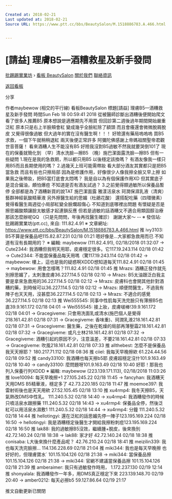 ```yaml
---

Created at: 2018-02-21
Last updated at: 2018-02-21
Source URL: https://www.ptt.cc/bbs/BeautySalon/M.1518886783.A.466.html


---
```


# [請益] 理膚B5—酒糟救星及新手發問


[批踢踢實業坊](https://www.ptt.cc/) › [看板 BeautySalon](https://www.ptt.cc/bbs/BeautySalon/index.html) [關於我們](https://www.ptt.cc/about.html) [聯絡資訊](https://www.ptt.cc/contact.html)

[返回看板](https://www.ptt.cc/bbs/BeautySalon/index.html)

分享

作者maybewow (相交的平行線)
看板BeautySalon
標題\[請益\] 理膚B5—酒糟救星及新手發問
時間Sun Feb 18 00:59:41 2018
從被醫師診斷出酒糟後便開始爬文 看了很多人推薦B5 原本想說是適應期先不用買 但回診第二週後過年期間開始嚴重泛紅 原本只是右上半臉頰會紅 變成幾乎全臉紅除了額頭 而且會癢還會微微脫屑脫皮 又覺得很像過敏 但大過年的實在沒有醫生啊！！！ 好險還有藥局嗚嗚嗚 買B5求救，一個下午就稍稍退紅 兩天後便正常許多 阿彌陀佛感謝上帝媽祖關聖帝君觀世音菩薩！ 看來酒糟人生不能沒有B5 好險我沒對B5過敏不然我就要哭倒101了 現在的保養就簡化到 （早）清水洗臉—擦B5 （晚）施巴潔面露洗臉—擦B5 但有一些疑問 1.現在是我的急救期，所以都只用B5 以後穩定該換嗎？ 有酒友像我一樣只用B5而且長期使用的嗎？ 2.過幾天上班可能需帶妝 看大部分酒友其實都只是把B5當急救 而且有些也只擦局部 因為是修護作用，好像很少人像我擦全臉又早上擦 如果我之後帶妝，把B5當打底會太悶嗎？ 我是自以為有個保護作用XD 但其實底子是混合偏油，頗怕爆痘 不知道是否有酒友試過？ 3.之前覺得類過敏所以保養品暫停 全部都是為了酒糟新買的說TAT 施巴潔面露 雅漾活泉水 珂潤保濕乳液（清爽） 藝群神經氨酸精華液 另外擦醫生給的思媚（杜鵑花酸） 還搭配吃藥（四環黴素） 覺得看醫生兩週從小局部紅變全臉爛超傷心 不知道到底哪裡出問題 有懷疑是否是擦思媚酸類讓臉太敏感才起連鎖反應 但若是過敏的話酒糟又不適合用類固醇治療 那該怎麼辦呢QQ （只是先問問，年後再找醫生確診） 謝謝大家～ -- ※ 發信站: 批踢踢實業坊(ptt.cc), 來自: 111.82.4.91 ※ 文章網址: <https://www.ptt.cc/bbs/BeautySalon/M.1518886783.A.466.html>
推 ivy3103: B5不算是保養品吧115.82.87.231 02/18 01:21
嗯好像是...大家都急救用而已 不知道有沒有長期用的？ ※ 編輯: maybewow (111.82.4.91), 02/18/2018 01:32:07
→ Cute2344: 我酒糟但我明天用耶，皮膚穩定很多。它117.19.243.114 02/18 01:42
→ Cute2344: 不能當保養品每天用嗎（驚117.19.243.114 02/18 01:42
→ maybewow: 樓上，這也是我的疑惑啊XDDD想知道每天111.82.4.91 02/18 01:45
→ maybewow: 用會怎樣嗎？111.82.4.91 02/18 01:45
推 Mrazs: 酒糟正發作就先別擦思媚了，太刺激皮膚36.227.114.5 02/18 02:10
→ Mrazs: B5太油跟泛白我主要是拿來急救用的36.227.114.5 02/18 02:12
→ Mrazs: 皮膚科也會開其他針對酒糟的藥，到時候可以36.227.114.5 02/18 02:12
→ Mrazs: 順便問醫生，不過我有陣子也天天用，沒甚麼36.227.114.5 02/18 02:13
→ Mrazs: 不適合的感覺36.227.114.5 02/18 02:13
推 Wei555545: 同事中性肌每天洗完臉只有薄擦B5也直39.9.161.172 02/18 04:01
→ Wei555545: 接上妝，皮膚啵棒!39.9.161.172 02/18 04:01
→ Gracegiveme: 只會用洗面乳或清水(施巴個人是覺得218.161.42.81 02/18 07:31
→ Gracegiveme: 香味重)、珂潤乳液218.161.42.81 02/18 07:31
→ Gracegiveme: 醫生藥，之後在乾燥的局部再薄壓霜218.161.42.81 02/18 07:32
→ Gracegiveme: 或凡士林218.161.42.81 02/18 07:32
→ Gracegiveme: 酒糟引起的原因不少，注意溫差，不要218.161.42.81 02/18 07:33
→ Gracegiveme: 吹風218.161.42.81 02/18 07:33
推 allthebest: 怎麼不是保養品 我天天擦耶？ 180.217.71.112 02/18 08:36
推 ciiel: 我每天早晚擦欸 61.224.44.56 02/18 09:52
推 candy33100: 我酒糟也每天擦b5耶 皮膚超穩定沒什101.9.163.49 02/18 10:40
→ candy33100: 麼問題呀101.9.163.49 02/18 10:40
好耶！那我也列入保養行列XDDD ※ 編輯: maybewow (223.139.171.113), 02/18/2018 11:03:26
推 love10094: 每天早晚擦+1 27.105.245.22 02/18 11:45
→ fancyhan: 我酒糟天天用DMS B5精華液，穩定多了 42.73.220.185 02/18 11:47
推 moemoe397: 我雷射術後也是天天用欸 27.52.105.45 02/18 13:10
推 xu4rmp4: 我冬天擦B5，天氣熱改DMS中性乳。 111.240.5.32 02/18 14:40
→ xu4rmp4: 我酒糟發作的時候只噴活泉水跟擦藥 111.240.5.32 02/18 14:43
→ xu4rmp4: 保養品全停，然後泛紅可以用活泉水濕敷1 111.240.5.32 02/18 14:44
→ xu4rmp4: 分鐘 111.240.5.32 02/18 14:44
推 hellotingyi: 還在泛紅的話思媚先停一陣子123.195.169.224 02/18 16:50
→ hellotingyi: 我是酒糟穩定後醫生才開給我擦粉刺痘123.195.169.224 02/18 16:50
推 Iak88: 我的過敏擦B5沒效，繼續腫+脫皮，後來換別 42.72.140.24 02/18 18:38
→ Iak88: 家才好 42.72.140.24 02/18 18:38
推 conisaba: L大後來換什麼產品呢？ 42.76.210.24 02/18 18:41
推 meizilin339: 我也每天洗完臉擦... 114.136.228.69 02/18 21:04
推 miki344: 我也是每天早晚擦 也好好的，但理膚寶水\` 101.15.104.126 02/18 21:38
→ miki344: 當保養品擦 101.15.104.126 02/18 21:38
→ miki344: 官網不建議當保養品擦 101.15.104.126 02/18 21:39
推 amberaimer: 我只有過敏發作時用， 1.172.237.130 02/19 12:14
推 shonyalala: 我酒糟發作一年多，用DMS真正穩定下來 223.139.148.70 02/19 20:40
→ amber0212: 每天必擦b5 59.127.86.64 02/19 21:17

推文自動更新已關閉

